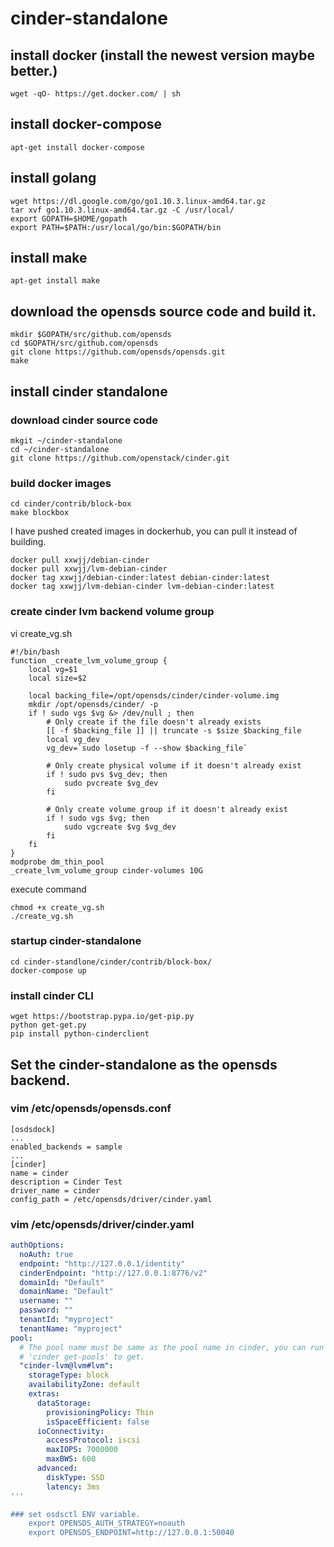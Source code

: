 # **cinder-standalone** #

## install docker (install the newest version maybe better.)
	wget -qO- https://get.docker.com/ | sh
	
## install docker-compose
	apt-get install docker-compose

## install golang
	wget https://dl.google.com/go/go1.10.3.linux-amd64.tar.gz
	tar xvf go1.10.3.linux-amd64.tar.gz -C /usr/local/
	export GOPATH=$HOME/gopath
	export PATH=$PATH:/usr/local/go/bin:$GOPATH/bin

## install make
	apt-get install make

## download the opensds source code and build it.
	mkdir $GOPATH/src/github.com/opensds
	cd $GOPATH/src/github.com/opensds
	git clone https://github.com/opensds/opensds.git
	make

## install cinder standalone
### download cinder source code

	mkgit ~/cinder-standalone
	cd ~/cinder-standalone
	git clone https://github.com/openstack/cinder.git

### build docker images

	cd cinder/contrib/block-box
	make blockbox
	
I have pushed created images in dockerhub, you can pull it instead of building.

	docker pull xxwjj/debian-cinder
	docker pull xxwjj/lvm-debian-cinder
	docker tag xxwjj/debian-cinder:latest debian-cinder:latest
	docker tag xxwjj/lvm-debian-cinder lvm-debian-cinder:latest

### create cinder lvm backend volume group


vi  create_vg.sh 
```
#!/bin/bash
function _create_lvm_volume_group {
    local vg=$1
    local size=$2

    local backing_file=/opt/opensds/cinder/cinder-volume.img
	mkdir /opt/opensds/cinder/ -p
    if ! sudo vgs $vg &> /dev/null ; then
        # Only create if the file doesn't already exists
        [[ -f $backing_file ]] || truncate -s $size $backing_file
        local vg_dev
        vg_dev=`sudo losetup -f --show $backing_file`

        # Only create physical volume if it doesn't already exist
        if ! sudo pvs $vg_dev; then
            sudo pvcreate $vg_dev
        fi

        # Only create volume group if it doesn't already exist
        if ! sudo vgs $vg; then
            sudo vgcreate $vg $vg_dev
        fi
    fi
}
modprobe dm_thin_pool
_create_lvm_volume_group cinder-volumes 10G
```
execute command

	chmod +x create_vg.sh
	./create_vg.sh


### startup cinder-standalone
	cd cinder-standlone/cinder/contrib/block-box/
	docker-compose up 

### install cinder CLI
	wget https://bootstrap.pypa.io/get-pip.py
	python get-get.py
	pip install python-cinderclient


## Set the cinder-standalone as the opensds backend.
### vim /etc/opensds/opensds.conf
	[osdsdock]
	...
	enabled_backends = sample
	...
	[cinder]
	name = cinder
	description = Cinder Test
	driver_name = cinder
	config_path = /etc/opensds/driver/cinder.yaml
### vim /etc/opensds/driver/cinder.yaml

```yaml
authOptions:
  noAuth: true
  endpoint: "http://127.0.0.1/identity"
  cinderEndpoint: "http://127.0.0.1:8776/v2"
  domainId: "Default"
  domainName: "Default"
  username: ""
  password: ""
  tenantId: "myproject"
  tenantName: "myproject"
pool:
  # The pool name must be same as the pool name in cinder, you can run command
  # 'cinder get-pools' to get.
  "cinder-lvm@lvm#lvm":
    storageType: block
    availabilityZone: default
    extras:
      dataStorage:
        provisioningPolicy: Thin
        isSpaceEfficient: false
      ioConnectivity:
        accessProtocol: iscsi
        maxIOPS: 7000000
        maxBWS: 600
      advanced:
        diskType: SSD
        latency: 3ms
'''

### set osdsctl ENV variable.
    export OPENSDS_AUTH_STRATEGY=noauth
    export OPENSDS_ENDPOINT=http://127.0.0.1:50040




